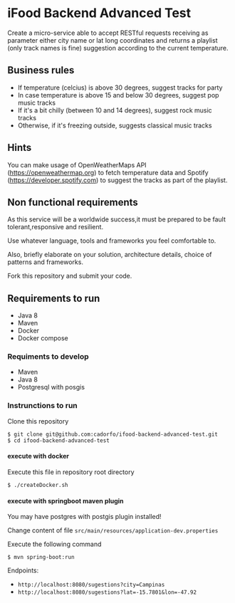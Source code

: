 # iFood Backend Advanced Test

Create a micro-service able to accept RESTful requests receiving as parameter either city name or lat long coordinates and returns a playlist (only track names is fine) suggestion according to the current temperature.

## Business rules

* If temperature (celcius) is above 30 degrees, suggest tracks for party
* In case temperature is above 15 and below 30 degrees, suggest pop music tracks
* If it's a bit chilly (between 10 and 14 degrees), suggest rock music tracks
* Otherwise, if it's freezing outside, suggests classical music tracks 

## Hints

You can make usage of OpenWeatherMaps API (https://openweathermap.org) to fetch temperature data and Spotify (https://developer.spotify.com) to suggest the tracks as part of the playlist.

## Non functional requirements

As this service will be a worldwide success,it must be prepared to be fault tolerant,responsive and resilient.

Use whatever language, tools and frameworks you feel comfortable to. 

Also, briefly elaborate on your solution, architecture details, choice of patterns and frameworks.

Fork this repository and submit your code.

## Requirements to run

* Java 8
* Maven
* Docker 
* Docker compose

### Requiments to develop

* Maven
* Java 8
* Postgresql with posgis


### Instrunctions to run
Clone this repository
```
$ git clone git@github.com:cadorfo/ifood-backend-advanced-test.git 
$ cd ifood-backend-advanced-test

```

#### execute with docker
Execute this file in repository root directory
```
$ ./createDocker.sh
```
#### execute with springboot maven plugin

You may have postgres with postgis plugin installed!

Change content of file `src/main/resources/application-dev.properties`

Execute the following command
```
$ mvn spring-boot:run
```
Endpoints:

* `http://localhost:8080/sugestions?city=Campinas`
* `http://localhost:8080/sugestions?lat=-15.7801&lon=-47.92`

